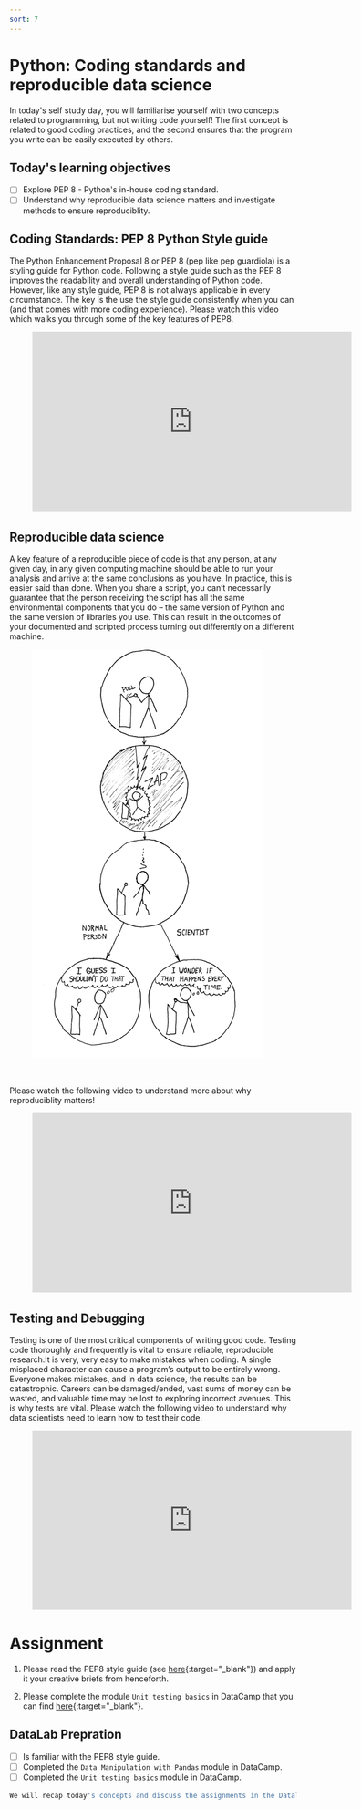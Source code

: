 ```yaml
---
sort: 7
---
```


# Python: Coding standards and reproducible data science

In today's self study day, you will familiarise yourself with two concepts related to programming, but not writing code yourself! The first concept is related to good coding practices, and the second ensures that the program you write can be easily executed by others.

## Today's learning objectives

- [ ] Explore PEP 8 - Python's in-house coding standard.
- [ ] Understand why reproducible data science matters and investigate methods to ensure reproduciblity.

## Coding Standards: PEP 8 Python Style guide

The Python Enhancement Proposal 8 or PEP 8 (pep like pep guardiola) is a styling guide for Python code. Following a style guide such as the PEP 8 improves the readability and overall understanding of Python code. However, like any style guide, PEP 8 is not always applicable in every circumstance. The key is the use the style guide consistently when you can (and that comes with more coding experience). Please watch this video which walks you through some of the key features of PEP8.

<!-- blank line -->
<figure class="video_container">
<iframe width="560" height="315" src="https://www.youtube.com/embed/Sm0wwmEwqpI" title="YouTube video player" frameborder="0" allow="accelerometer; autoplay; clipboard-write; encrypted-media; gyroscope; picture-in-picture" allowfullscreen></iframe>
</figure>
<!-- blank line -->

## Reproducible data science
A key feature of a reproducible piece of code is that any person, at any given day, in any given computing machine should be able to run your analysis and arrive at the same conclusions as you have. In practice, this is easier said than done. When you share a script, you can’t necessarily guarantee that the person receiving the script has all the same environmental components that you do – the same version of Python and the same version of libraries you use. This can result in the outcomes of your documented and scripted process turning out differently on a different machine.

<figure>
    <img src=".\assets\reproduce.PNG" />
</figure>
<br>

Please watch the following video to understand more about why reproduciblity matters!

<!-- blank line -->
<figure class="video_container">
<iframe width="560" height="315" src="https://www.youtube.com/embed/7KJdpxhmkAQ?controls=0" title="YouTube video player" frameborder="0" allow="accelerometer; autoplay; clipboard-write; encrypted-media; gyroscope; picture-in-picture" allowfullscreen></iframe>
</figure>
<!-- blank line -->

## Testing and Debugging

Testing is one of the most critical components of writing good code. Testing code thoroughly and frequently is vital to ensure reliable, reproducible research.It is very, very easy to make mistakes when coding. A single misplaced character can cause a program’s output to be entirely wrong.  Everyone makes mistakes, and in data science, the results can be catastrophic. Careers can be damaged/ended, vast sums of money can be wasted, and valuable time may be lost to exploring incorrect avenues. This is why tests are vital. Please watch the following video to understand why data scientists need to learn how to test their code.

<!-- blank line -->
<figure class="video_container">
<iframe width="560" height="315" src="https://www.youtube.com/embed/GEqM9uJi64Q" title="YouTube video player" frameborder="0" allow="accelerometer; autoplay; clipboard-write; encrypted-media; gyroscope; picture-in-picture" allowfullscreen></iframe>
</figure>
<!-- blank line -->


# Assignment

1. Please read the PEP8 style guide (see [here](https://pep8.org/){:target="_blank"}) and apply it your creative briefs from henceforth.

2. Please complete the module ```Unit testing basics``` in DataCamp that you can find [here](https://app.datacamp.com/learn/courses/unit-testing-for-data-science-in-python){:target="_blank"}.

## DataLab Prepration

- [ ] Is familiar with the PEP8 style guide.
- [ ] Completed the ```Data Manipulation with Pandas``` module in DataCamp.
- [ ] Completed the ```Unit testing basics``` module in DataCamp.

```python
We will recap today's concepts and discuss the assignments in the Datalab!
```
